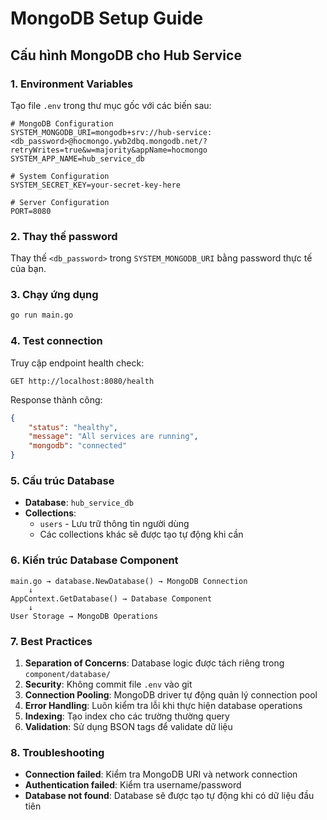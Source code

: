 # MongoDB Setup Guide

## Cấu hình MongoDB cho Hub Service

### 1. Environment Variables

Tạo file `.env` trong thư mục gốc với các biến sau:

```env
# MongoDB Configuration
SYSTEM_MONGODB_URI=mongodb+srv://hub-service:<db_password>@hocmongo.ywb2dbq.mongodb.net/?retryWrites=true&w=majority&appName=hocmongo
SYSTEM_APP_NAME=hub_service_db

# System Configuration
SYSTEM_SECRET_KEY=your-secret-key-here

# Server Configuration
PORT=8080
```

### 2. Thay thế password

Thay thế `<db_password>` trong `SYSTEM_MONGODB_URI` bằng password thực tế của bạn.

### 3. Chạy ứng dụng

```bash
go run main.go
```

### 4. Test connection

Truy cập endpoint health check:

```
GET http://localhost:8080/health
```

Response thành công:

```json
{
	"status": "healthy",
	"message": "All services are running",
	"mongodb": "connected"
}
```

### 5. Cấu trúc Database

-   **Database**: `hub_service_db`
-   **Collections**:
    -   `users` - Lưu trữ thông tin người dùng
    -   Các collections khác sẽ được tạo tự động khi cần

### 6. Kiến trúc Database Component

```
main.go → database.NewDatabase() → MongoDB Connection
    ↓
AppContext.GetDatabase() → Database Component
    ↓
User Storage → MongoDB Operations
```

### 7. Best Practices

1. **Separation of Concerns**: Database logic được tách riêng trong `component/database/`
2. **Security**: Không commit file `.env` vào git
3. **Connection Pooling**: MongoDB driver tự động quản lý connection pool
4. **Error Handling**: Luôn kiểm tra lỗi khi thực hiện database operations
5. **Indexing**: Tạo index cho các trường thường query
6. **Validation**: Sử dụng BSON tags để validate dữ liệu

### 8. Troubleshooting

-   **Connection failed**: Kiểm tra MongoDB URI và network connection
-   **Authentication failed**: Kiểm tra username/password
-   **Database not found**: Database sẽ được tạo tự động khi có dữ liệu đầu tiên
